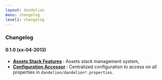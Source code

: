 ```yaml
---
layout: dandelion
menu: changelog
level1: changelog
---
```


### Changelog

#### 0.1.0 (xx-04-2013)
*	**[Assets Stack Features](/dandelion/features/assets/)** : Assets stack management system,
*	**[Configuration Accessor](/dandelion/ref/configuration/)** : Centralized configuration to access on all properties in `dandelion/dandelion*.properties`.